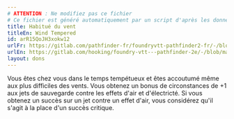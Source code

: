 ```yaml
---
# ATTENTION : Ne modifiez pas ce fichier
# Ce fichier est généré automatiquement par un script d'après les données du module Foundry VTT officiel et de sa traduction
title: Habitué du vent
titleEn: Wind Tempered
id: arR15QoJH3xokw12
urlFr: https://gitlab.com/pathfinder-fr/foundryvtt-pathfinder2-fr/-/blob/master/data/feats/arR15QoJH3xokw12.htm
urlEn: https://gitlab.com/hooking/foundry-vtt---pathfinder-2e/-/blob/master/packs/data/feats.db/wind-tempered.json
layout: dons
---
```

Vous êtes chez vous dans le temps tempétueux et êtes accoutumé même aux plus difficiles des vents. Vous obtenez un bonus de circonstances de +1 aux jets de sauvegarde contre les effets d'air et d'électricté. Si vous obtenez un succès sur un jet contre un effet d'air, vous considérez qu'il s'agit à la place d'un succès critique.
